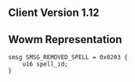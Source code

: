 ## Client Version 1.12

## Wowm Representation
```rust,ignore
smsg SMSG_REMOVED_SPELL = 0x0203 {
    u16 spell_id;    
}

```
